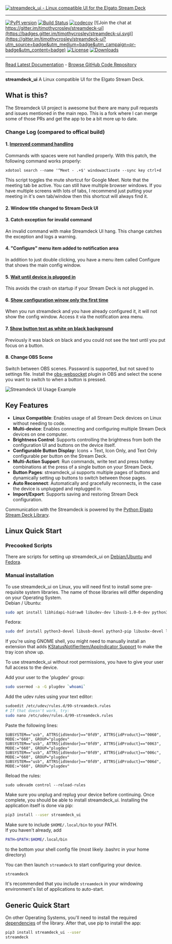 [![streamdeck_ui - Linux compatible UI for the Elgato Stream Deck](art/logo_large.png)](https://timothycrosley.github.io/streamdeck-ui/)
_________________

[![PyPI version](https://badge.fury.io/py/streamdeck-ui.svg)](http://badge.fury.io/py/streamdeck-ui)
[![Build Status](https://travis-ci.org/timothycrosley/streamdeck-ui.svg?branch=master)](https://travis-ci.org/timothycrosley/streamdeck-ui)
[![codecov](https://codecov.io/gh/timothycrosley/streamdeck-ui/branch/master/graph/badge.svg)](https://codecov.io/gh/timothycrosley/streamdeck-ui)
[![Join the chat at https://gitter.im/timothycrosley/streamdeck-ui](https://badges.gitter.im/timothycrosley/streamdeck-ui.svg)](https://gitter.im/timothycrosley/streamdeck-ui?utm_source=badge&utm_medium=badge&utm_campaign=pr-badge&utm_content=badge)
[![License](https://img.shields.io/github/license/mashape/apistatus.svg)](https://pypi.python.org/pypi/streamdeck-ui/)
[![Downloads](https://pepy.tech/badge/streamdeck-ui)](https://pepy.tech/project/streamdeck-ui)
_________________

[Read Latest Documentation](https://timothycrosley.github.io/streamdeck-ui/) - [Browse GitHub Code Repository](https://github.com/timothycrosley/streamdeck-ui/)
_________________

**streamdeck_ui** A Linux compatible UI for the Elgato Stream Deck.

## What is this?

The Streamdeck UI project is awesome but there are many pull requests and issues mentioned in the main repo. This is a fork where I can merge some of those PRs and get the app to be a bit more up to date.

### Change Log (compared to offical build)

#### 1. [Improved command handling](https://github.com/timothycrosley/streamdeck-ui/pull/20)
Commands with spaces were not handled properly. With this patch, the following command works properly:
```
xdotool search --name '^Meet - .+$' windowactivate --sync key ctrl+d
```
This script toggles the mute shortcut for Google Meet. Note that the meeting tab be active. You can still have multiple browser windows. If you have multiple screens with lots of tabs, I recommend just putting your meeting in it's own tab/window then this shortcut will always find it.

#### 2. Window title changed to Stream Deck UI

#### 3. Catch exception for invalid command
An invalid command with make Streamdeck UI hang. This change catches the exception and logs a warning.

#### 4. "Configure" menu item added to notification area
In addition to just double clicking, you have a menu item called Configure that shows the main config window.

#### 5. [Wait until device is plugged in](https://github.com/exmatrikulator/streamdeck-ui/commit/326109d9a2815a3f5507a7844122647780ac7a43)
This avoids the crash on startup if your Stream Deck is not plugged in.

#### 6. [Show configuration winow only the first time](https://github.com/exmatrikulator/streamdeck-ui/commit/ba25da606c9644a8b67d904ed28a0dfff0cf753a)
When you run streamdeck and you have already configured it, it will not show the config window. Access it via the notification area menu.

#### 7. [Show button text as white on black background](https://github.com/timothycrosley/streamdeck-ui/pull/91/files)
Previously it was black on black and you could not see the text until you put focus on a button.

#### 8. Change OBS Scene
Switch between OBS scenes. Password is supported, but not saved to settings file.
Install the [obs-websocket](https://github.com/Palakis/obs-websocket) plugin in OBS and select the scene you want to switch to when a button is pressed.

![Streamdeck UI Usage Example](art/example.gif)

## Key Features

* **Linux Compatible**: Enables usage of all Stream Deck devices on Linux without needing to code.
* **Multi-device**: Enables connecting and configuring multiple Stream Deck devices on one computer.
* **Brightness Control**: Supports controlling the brightness from both the configuration UI and buttons on the device itself.
* **Configurable Button Display**: Icons + Text, Icon Only, and Text Only configurable per button on the Stream Deck.
* **Multi-Action Support**: Run commands, write text and press hotkey combinations at the press of a single button on your Stream Deck.
* **Button Pages**: streamdeck_ui supports multiple pages of buttons and dynamically setting up buttons to switch between those pages.
* **Auto Reconnect**: Automatically and gracefully reconnects, in the case the device is unplugged and replugged in.
* **Import/Export**: Supports saving and restoring Stream Deck configuration.

Communication with the Streamdeck is powered by the [Python Elgato Stream Deck Library](https://github.com/abcminiuser/python-elgato-streamdeck#python-elgato-stream-deck-library).

## Linux Quick Start
### Precooked Scripts
There are scripts for setting up streamdeck_ui on [Debian/Ubuntu](scripts/ubuntu_install.sh) and [Fedora](scripts/fedora_install.sh).
### Manual installation
To use streamdeck_ui on Linux, you will need first to install some pre-requisite system libraries.
The name of those libraries will differ depending on your Operating System.  
Debian / Ubuntu:
```bash
sudo apt install libhidapi-hidraw0 libudev-dev libusb-1.0-0-dev python3-pip
```
Fedora:
```bash
sudo dnf install python3-devel libusb-devel python3-pip libusbx-devel libudev-devel
```
If you're using GNOME shell, you might need to manually install an extension that adds [KStatusNotifierItem/AppIndicator Support](https://extensions.gnome.org/extension/615/appindicator-support/) to make the tray icon show up.

To use streamdeck_ui without root permissions, you have to give your user full access to the device.

Add your user to the 'plugdev' group:
```bash
sudo usermod -a -G plugdev `whoami`
```
Add the udev rules using your text editor:
```bash
sudoedit /etc/udev/rules.d/99-streamdeck.rules
# If that doesn't work, try:
sudo nano /etc/udev/rules.d/99-streamdeck.rules
```
Paste the following lines:
```
SUBSYSTEM=="usb", ATTRS{idVendor}=="0fd9", ATTRS{idProduct}=="0060", MODE:="660", GROUP="plugdev"
SUBSYSTEM=="usb", ATTRS{idVendor}=="0fd9", ATTRS{idProduct}=="0063", MODE:="660", GROUP="plugdev"
SUBSYSTEM=="usb", ATTRS{idVendor}=="0fd9", ATTRS{idProduct}=="006c", MODE:="660", GROUP="plugdev"
SUBSYSTEM=="usb", ATTRS{idVendor}=="0fd9", ATTRS{idProduct}=="006d", MODE:="660", GROUP="plugdev"
```
Reload the rules:
```
sudo udevadm control --reload-rules
```
Make sure you unplug and replug your device before continuing.
Once complete, you should be able to install streamdeck_ui.
Installing the application itself is done via pip:
```bash
pip3 install --user streamdeck_ui
```
Make sure to include `$HOME/.local/bin` to your PATH.  
If you haven't already, add
```bash
PATH=$PATH:$HOME/.local/bin
```
to the bottom your shell config file (most likely .bashrc in your home directory)

You can then launch `streamdeck` to start configuring your device.

```bash
streamdeck
```

It's recommended that you include `streamdeck` in your windowing environment's list of applications to auto-start.

## Generic Quick Start

On other Operating Systems, you'll need to install the required [dependencies](https://github.com/abcminiuser/python-elgato-streamdeck#package-dependencies) of the library.
After that, use pip to install the app:

```bash
pip3 install streamdeck_ui --user
streamdeck
```
